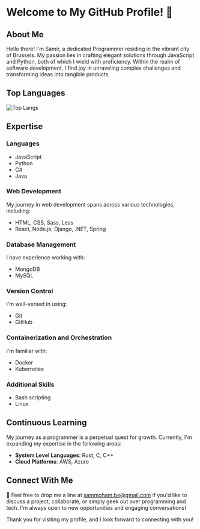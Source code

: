 # Welcome to My GitHub Profile! 👋

## About Me

Hello there! I'm Samir, a dedicated Programmer residing in the vibrant city of Brussels. My passion lies in crafting elegant solutions through JavaScript and Python, both of which I wield with proficiency. Within the realm of software development, I find joy in unraveling complex challenges and transforming ideas into tangible products.



## Top Languages

![Top Langs](https://github-readme-stats.vercel.app/api/top-langs/?username=samirm00&layout=compact&hide=html,css&langs_count=10&theme=dark)


## Expertise
### Languages

- JavaScript
- Python
- C#
- Java

### Web Development

My journey in web development spans across various technologies, including:

- HTML, CSS, Sass, Less
- React, Node.js, Django, .NET, Spring

### Database Management

I have experience working with:

- MongoDB
- MySQL

### Version Control

I'm well-versed in using:

- Git
- GitHub

### Containerization and Orchestration

I'm familiar with:

- Docker
- Kubernetes

### Additional Skills

- Bash scripting
- Linux

## Continuous Learning

My journey as a programmer is a perpetual quest for growth. Currently, I'm expanding my expertise in the following areas:

- **System Level Languages**: Rust, C, C++
- **Cloud Platforms**: AWS, Azure

## Connect With Me

📧 Feel free to drop me a line at [sammoham.be@gmail.com](mailto:sammoham.be@gmail.com) if you'd like to discuss a project, collaborate, or simply geek out over programming and tech. I'm always open to new opportunities and engaging conversations!

Thank you for visiting my profile, and I look forward to connecting with you!

